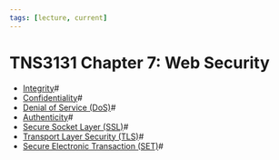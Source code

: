 ```yaml
---
tags: [lecture, current]
---
```


# TNS3131 Chapter 7: Web Security

- [Integrity](202210022154.md)#
- [Confidentiality](202210022150.md)#
- [Denial of Service (DoS)](202209262115.md)#
- [Authenticity](202210022151.md)#
- [Secure Socket Layer (SSL)](202212052009.md)#
- [Transport Layer Security (TLS)](202212052055.md)#
- [Secure Electronic Transaction (SET)](202212052200.md)#
